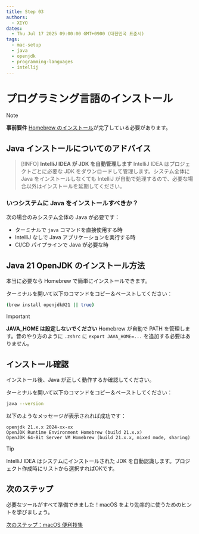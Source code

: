 ```yaml
---
title: Step 03
authors:
  - XIYO
dates:
  - Thu Jul 17 2025 09:00:00 GMT+0900 (대한민국 표준시)
tags:
  - mac-setup
  - java
  - openjdk
  - programming-languages
  - intellij
---
```


# プログラミング言語のインストール

> [!NOTE]
> **事前要件**
> [Homebrew のインストール](step-00)が完了している必要があります。

## Java インストールについてのアドバイス

> [!INFO]
> **IntelliJ IDEA が JDK を自動管理します**
> IntelliJ IDEA はプロジェクトごとに必要な JDK をダウンロードして管理します。システム全体に Java をインストールしなくても IntelliJ が自動で処理するので、必要な場合以外はインストールを延期してください。

### いつシステムに Java をインストールすべきか？

次の場合のみシステム全体の Java が必要です：

- ターミナルで `java` コマンドを直接使用する時
- IntelliJ なしで Java アプリケーションを実行する時
- CI/CD パイプラインで Java が必要な時

## Java 21 OpenJDK のインストール方法

本当に必要なら Homebrew で簡単にインストールできます。

ターミナルを開いて以下のコマンドをコピー＆ペーストしてください：

```bash
(brew install openjdk@21 || true)
```

> [!IMPORTANT]
> **JAVA_HOME は設定しないでください**
> Homebrew が自動で PATH を管理します。昔のやり方のように `.zshrc` に `export JAVA_HOME=...` を追加する必要はありません。

## インストール確認

インストール後、Java が正しく動作するか確認してください。

ターミナルを開いて以下のコマンドをコピー＆ペーストしてください：

```bash
java --version
```

以下のようなメッセージが表示されれば成功です：

```text
openjdk 21.x.x 2024-xx-xx
OpenJDK Runtime Environment Homebrew (build 21.x.x)
OpenJDK 64-Bit Server VM Homebrew (build 21.x.x, mixed mode, sharing)
```

> [!TIP]
> IntelliJ IDEA はシステムにインストールされた JDK を自動認識します。プロジェクト作成時にリストから選択すればOKです。

## 次のステップ

必要なツールがすべて準備できました！macOS をより効率的に使うためのヒントを学びましょう。

[次のステップ：macOS 便利技集](step-04)